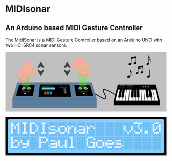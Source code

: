 # MIDIsonar
## An Arduino based MIDI Gesture Controller 
The MidiSonar is a MIDI Gesture Controller based on an Arduino UNO with two HC-SR04 sonar sensors.

![MIDIsonar Welcome](https://github.com/PaulGoes/MIDIsonar/blob/master/Images/MIDIsonar%20Usage.png)

![MIDIsonar Welcome](https://github.com/PaulGoes/MIDIsonar/blob/master/LCD%20Screen%20Images/Welcome%20Screen.png)

